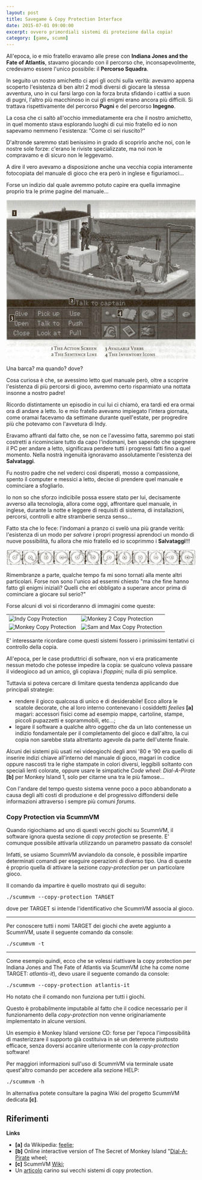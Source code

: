 ```yaml
---
layout: post
title: Savegame & Copy Protection Interface
date: 2015-07-01 09:00:00
excerpt: ovvero primordiali sistemi di protezione dalla copia!
category: [game, scumm]
---
```


All'epoca, io e mio fratello eravamo alle prese con **Indiana Jones and the Fate of Atlantis**, stavamo giocando con il percorso che, inconsapevolmente, credevamo essere l'unico possibile: il **Percorso Squadra**.

In seguito un nostro amichetto ci aprì gli occhi sulla verità: avevamo appena scoperto l'esistenza di ben altri 2 modi diversi di giocare la stessa avventura, uno in cui farsi largo con la forza bruta sfidando i cattivi a suon di pugni, l'altro più macchinoso in cui gli enigmi erano ancora più difficili. Si trattava rispettivamente del percorso **Pugni** e del percorso **Ingegno**.

La cosa che ci saltò all'occhio immediatamente era che il nostro amichetto, in quel momento stava esplorando luoghi di cui mio fratello ed io non sapevamo nemmeno l'esistenza: "Come ci sei riuscito?"

D'altronde saremmo stati benissimo in grado di scoprirlo anche noi, con le nostre sole forze: c'erano le riviste specializzate, ma noi non le compravamo e di sicuro non le leggevamo.

A dire il vero avevamo a disposizione anche una vecchia copia interamente fotocopiata del manuale di gioco che era però in inglese e figuriamoci...

Forse un indizio dal quale avremmo potuto capire era quella immagine proprio tra le prime pagine del manuale...

![boat image](/assets/images/scumm/boat-image.jpg)

Una barca? ma quando? dove?

Cosa curiosa è che, se avessimo letto quel manuale però, oltre a scoprire l'esistenza di più percorsi di gioco, avremmo certo risparmiato una nottata insonne a nostro padre!

Ricordo distintamente un episodio in cui lui ci chiamò, era tardi ed era ormai ora di andare a letto. Io e mio fratello avevamo impiegato l'intera giornata, come oramai facevamo da settimane durante quell'estate, per progredire più che potevamo con l'avvetura di Indy.

Eravamo affranti dal fatto che, se non ce l'avessimo fatta, saremmo poi stati costretti a ricominciare tutto da capo l'indomani, ben sapendo che spegnere il PC per andare a letto, significava perdere tutti i progressi fatti fino a quel momento. Nella nostrà ingenuità ignoravamo assolutamente l'esistenza dei **Salvataggi**.

Fu nostro padre che nel vederci così disperati, mosso a compassione, spento il computer e messici a letto, decise di prendere quel manuale e cominciare a sfogliarlo.

Io non so che sforzo indicibile possa essere stato per lui, decisamente avverso alla tecnologia, allora come oggi, affrontare quel manuale, in inglese, durante la notte e leggere di requisiti di sistema, di installazioni, percorsi, controlli e altre stramberie senza senso...

Fatto sta che lo fece: l'indomani a pranzo ci svelò una più grande verità: l'esistenza di un modo per _salvare_ i propri progressi aprendoci un mondo di nuove possibilità, fu allora che mio fratello ed io scoprimmo i **Salvataggi**!!!

![combinazioni](/assets/images/scumm/combinazioni.png)

Rimembranze a parte, qualche tempo fa mi sono tornati alla mente altri particolari. Forse non sono l'unico ad essermi chiesto "ma che fine hanno fatto gli enigmi iniziali? Quelli che eri obbligato a superare ancor prima di cominciare a giocare sul serio?"

Forse alcuni di voi si ricorderanno di immagini come queste:

<table style="width: 100%;">  
<tr>
  <td>
    <img src="http://www.limulo.net/images/scumm/copy-protection-indy-2.png" alt="Indy Copy Protection"/>
  </td>
  <td>
    <img src="http://www.limulo.net/images/scumm/copy-protection-monkey2-2.png" alt="Monkey 2 Copy Protection" />
  </td>
</tr>
<tr>
  <td>
    <img src="http://www.limulo.net/images/scumm/copy-protection-monkey.png" alt="Monkey Copy Protection" />
  </td>
  <td>
    <img src="http://www.limulo.net/images/scumm/copy-protection-samnmax.png" alt="Sam and Max Copy Protection" />
  </td>
</tr>
</table>

E' interessante ricordare come questi sistemi fossero i primissimi tentativi ci controllo della copia.

All'epoca, per le case produttrici di software, non vi era praticamente nessun metodo che potesse impedire la copia: se qualcuno voleva passare il videogioco ad un amico, gli copiava i _floppini_; nulla di più semplice.

Tuttavia si poteva cercare di limitare questa tendenza applicando due principali strategie:

<ul>
    <li>rendere il gioco qualcosa di unico e di desiderabile! Ecco allora le scatole decorate, che al loro interno contenevano i cosiddetti <em>feelies</em> <b>[a]</b> magari: accessori fisici come ad esempio mappe, cartoline, stampe, piccoli pupazzetti e soprammobili, etc...;</li>
    <li>legare il software a qualche altro oggetto che da un lato contenesse un indizio fondamentale per il completamento del gioco e dall'altro, la cui copia non sarebbe stata altrettanto agevole da parte dell'utente finale.</li>
</ul>

Alcuni dei sistemi più usati nei videogiochi degli anni '80 e '90 era quello di inserire indizi chiave all'interno del manuale di gioco, magari in codice oppure nascosti tra le righe stampate in colori diversi, leggibili soltanto con speciali lenti colorate, oppure usare le simpatiche _Code wheel_: _Dial-A-Pirate_ **[b]** per Monkey Island 1, solo per citarne una tra le più famose...

Con l'andare del tempo questo sistema venne poco a poco abbandonato a causa degli alti costi di produzione e del progressivo diffondersi delle informazioni attraverso i sempre più comuni _forums_.

### Copy Protection via ScummVM

Quando rigiochiamo ad uno di questi vecchi giochi su ScummVM, il software ignora questa sezione di _copy protection_ se presente. E' comunque possibile attivarla utilizzando un parametro passato da console!

Infatti, se usiamo ScummVM avviandolo da console, è possibile impartire determinati comandi per eseguire operazioni di diverso tipo. Una di queste è proprio quella di attivare la sezione _copy-protection_ per un particolare gioco.

Il comando da impartire è quello mostrato qui di seguito:

<pre class="code">./scummvm --copy-protection TARGET</pre>

dove per <span class="code">TARGET</span> si intende l'identificativo che ScummVM associa al gioco.

---

Per conoscere tutti i nomi <span class="code">TARGET</span> dei giochi che avete aggiunto a ScummVM, usate il seguente comando da console:
<pre class="code">./scummvm -t</pre>

---

Come esempio quindi, ecco che se volessi riattivare la copy protection per Indiana Jones and The Fate of Atlantis via ScummVM (che ha come nome <span class="code">TARGET</span>: <em>atlantis-it</em>), devo usare il seguente comando da console:
<pre class="code">./scummvm --copy-protection atlantis-it</pre>

Ho notato che il comando non funziona per tutti i giochi.

Questo è probabilmente imputabile al fatto che il codice necessario per il funzionamento della _copy-protection_ non venne originariamente implementato in alcune versioni.

Un esempio è Monkey Island versione CD: forse per l'epoca l'impossibilità di masterizzare il supporto già costituiva in sè un deterrente piuttosto efficace, senza doversi accanire ulteriormente con la _copy-protection_ software!

Per maggiori informazioni sull'uso di ScummVM via terminale usate quest'altro comando per accedere alla sezione HELP:
<pre class="code">./scummvm -h</pre>
In alternativa potete consultare la pagina Wiki del progetto ScummVM dedicata **[c]**.

## Riferimenti

**Links**

* **[a]** da Wikipedia: [feelie](https://en.wikipedia.org/wiki/Feelie);
* **[b]** Online interactive version of The Secret of Monkey Island "[Dial-A-Pirate](http://www.oldgames.sk/docs/Dial-A-Pirate/) wheel;
* **[c]** ScummVM [Wiki](http://wiki.scummvm.org/index.php/User_Manual/Appendix:_Command_line_options);
* Un [articolo](http://gameological.com/2013/05/inventory-9-games-with-creative-drm-copy-protection/) carino sui vecchi sistemi di copy protection.
